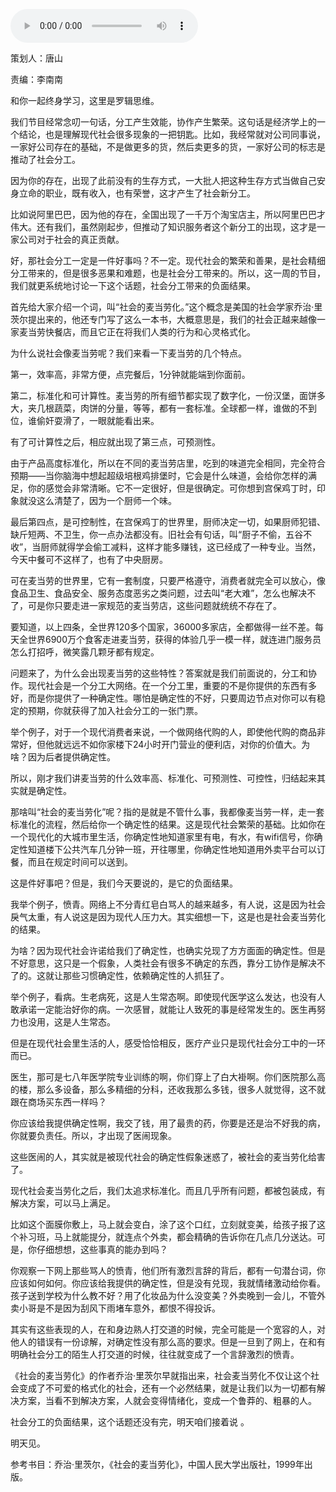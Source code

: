 <audio src="http://igetoss.cdn.igetget.com/mp3/201803/18/201803181951466511064554.mp3" controls="controls">您的浏览器不支持 audio 标签。</audio><p>策划人：唐山</p><p>责编：李南南</p><p>和你一起终身学习，这里是罗辑思维。</p><p>我们节目经常念叨一句话，分工产生效能，协作产生繁荣。这句话是经济学上的一个结论，也是理解现代社会很多现象的一把钥匙。比如，我经常就对公司同事说，一家好公司存在的基础，不是做更多的货，然后卖更多的货，一家好公司的标志是推动了社会分工。</p><p>因为你的存在，出现了此前没有的生存方式，一大批人把这种生存方式当做自己安身立命的职业，既有收入，也有荣誉，这才产生了社会新分工。</p><p>比如说阿里巴巴，因为他的存在，全国出现了一千万个淘宝店主，所以阿里巴巴才伟大。还有我们，虽然刚起步，但推动了知识服务者这个新分工的出现，这才是一家公司对于社会的真正贡献。</p><p>好，那社会分工一定是一件好事吗？不一定。现代社会的繁荣和善果，是社会精细分工带来的，但是很多恶果和难题，也是社会分工带来的。所以，这一周的节目，我们就更系统地讨论一下这个话题，社会分工带来的负面结果。</p><p>首先给大家介绍一个词，叫“社会的麦当劳化。”这个概念是美国的社会学家乔治·里茨尔提出来的，他还专门写了这么一本书，大概意思是，我们的社会正越来越像一家麦当劳快餐店，而且它正在将我们人类的行为和心灵格式化。</p><p>为什么说社会像麦当劳呢？我们来看一下麦当劳的几个特点。</p><p>第一，效率高，非常方便，点完餐后，1分钟就能端到你面前。</p><p>第二，标准化和可计算性。麦当劳的所有细节都实现了数字化，一份汉堡，面饼多大，夹几根蔬菜，肉饼的分量，等等，都有一套标准。全球都一样，谁做的不到位，谁偷奸耍滑了，一眼就能看出来。</p><p>有了可计算性之后，相应就出现了第三点，可预测性。</p><p>由于产品高度标准化，所以在不同的麦当劳店里，吃到的味道完全相同，完全符合预期——当你脑海中想起超级培根鸡排堡时，它会是什么味道，会给你怎样的满足，你的感觉会非常清晰。它不一定很好，但是很确定。可你想到宫保鸡丁时，印象就没这么清楚了，因为一个厨师一个味。</p><p>最后第四点，是可控制性，在宫保鸡丁的世界里，厨师决定一切，如果厨师犯错、缺斤短两、不卫生，你一点办法都没有。旧社会有句话，叫“厨子不偷，五谷不收”，当厨师就得学会偷工减料，这样才能多赚钱，这已经成了一种专业。当然，今天中餐可不这样了，也有了中央厨房。</p><p>可在麦当劳的世界里，它有一套制度，只要严格遵守，消费者就完全可以放心，像食品卫生、食品安全、服务态度恶劣之类问题，过去叫“老大难”，怎么也解决不了，可是你只要走进一家规范的麦当劳店，这些问题就统统不存在了。</p><p>要知道，以上四条，全世界120多个国家，36000多家店，全都做得一丝不差。每天全世界6900万个食客走进麦当劳，获得的体验几乎一模一样，就连进门服务员怎么打招呼，微笑露几颗牙都有规定。</p><p>问题来了，为什么会出现麦当劳的这些特性？答案就是我们前面说的，分工和协作。现代社会是一个分工大网络。在一个分工里，重要的不是你提供的东西有多好，而是你提供了一种确定性。哪怕是确定性的不好，只要周边节点对你可以有稳定的预期，你就获得了加入社会分工的一张门票。</p><p>举个例子，对于一个现代消费者来说，一个做网络代购的人，即使他代购的商品非常好，但他就远远不如你家楼下24小时开门营业的便利店，对你的价值大。为啥？因为后者提供确定性。</p><p>所以，刚才我们讲麦当劳的什么效率高、标准化、可预测性、可控性，归结起来其实就是确定性。</p><p>那啥叫“社会的麦当劳化”呢？指的是就是不管什么事，我都像麦当劳一样，走一套标准化的流程，然后给你一个确定性的结果。这是现代社会繁荣的基础。比如你在一个现代化的大城市里生活，你确定性地知道家里有电，有水，有wifi信号，你确定性知道楼下公共汽车几分钟一班，开往哪里，你确定性地知道用外卖平台可以订餐，而且在规定时间可以送到。</p><p>这是件好事吧？但是，我们今天要说的，是它的负面结果。</p><p>我举个例子，愤青。网络上不分青红皂白骂人的越来越多，有人说，这是因为社会戾气太重，有人说这是因为现代人压力大。其实细想一下，这是也是社会麦当劳化的结果。</p><p>为啥？因为现代社会许诺给我们了确定性，也确实兑现了方方面面的确定性。但是不好意思，这只是一个假象，人类社会有很多不确定的东西，靠分工协作是解决不了的。这就让那些习惯确定性，依赖确定性的人抓狂了。</p><p>举个例子，看病。生老病死，这是人生常态啊。即使现代医学这么发达，也没有人敢承诺一定能治好你的病。一次感冒，就能让人致死的事是经常发生的。医生再努力也没用，这是人生常态。</p><p>但是在现代社会里生活的人，感受恰恰相反，医疗产业只是现代社会分工中的一环而已。</p><p>医生，那可是七八年医学院专业训练的啊，你们穿上了白大褂啊。你们医院那么高的楼，那么多设备，那么多精细的分科，还收我那么多钱，很多人就觉得，这不就跟在商场买东西一样吗？</p><p>你应该给我提供确定性啊，我交了钱，用了最贵的药，你要是还是治不好我的病，你就要负责任。所以，才出现了医闹现象。</p><p>这些医闹的人，其实就是被现代社会的确定性假象迷惑了，被社会的麦当劳化给害了。</p><p>现代社会麦当劳化之后，我们太追求标准化。而且几乎所有问题，都被包装成，有解决方案，可以马上满足。</p><p>比如这个面膜你敷上，马上就会变白，涂了这个口红，立刻就变美，给孩子报了这个补习班，马上就能提分，就连点个外卖，都会精确的告诉你在几点几分送达。可是，你仔细想想，这些事真的能办到吗？</p><p>你观察一下网上那些骂人的愤青，他们所有激烈言辞的背后，都有一句潜台词，你应该如何如何。你应该给我提供的确定性，但是没有兑现，我就情绪激动给你看。孩子送到学校为什么教不好？用了化妆品为什么没变美？外卖晚到一会儿，不管外卖小哥是不是因为刮风下雨堵车意外，都恨不得投诉。</p><p>其实有这些表现的人，在和身边熟人打交道的时候，完全可能是一个宽容的人，对他人的错误有一份谅解，对确定性没有那么高的要求。但是一旦到了网上，在和有明确社会分工的陌生人打交道的时候，往往就变成了一个言辞激烈的愤青。</p><p>《社会的麦当劳化》的作者乔治·里茨尔早就指出来，社会麦当劳化不仅让这个社会变成了不可爱的格式化的社会，还有一个必然结果，就是让我们以为一切都有解决方案，当看不到解决方案，人就会变得情绪化，变成一个鲁莽的、粗暴的人。</p><p>社会分工的负面结果，这个话题还没有完，明天咱们接着说 。</p><p>明天见。</p><p>参考书目：乔治·里茨尔，《社会的麦当劳化》，中国人民大学出版社，1999年出版。</p>